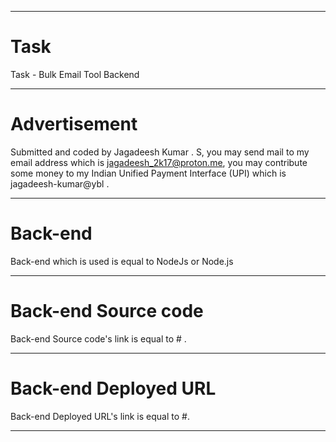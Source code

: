 <hr/>

# Task

Task - Bulk Email Tool Backend

<hr/>

# Advertisement

Submitted and coded by Jagadeesh Kumar . S, you may send mail to my email address which is jagadeesh_2k17@proton.me, you may contribute some money to my Indian Unified Payment Interface (UPI) which is jagadeesh-kumar@ybl .

<hr/>

# Back-end

Back-end which is used is equal to NodeJs or Node.js

<hr/>

# Back-end Source code

Back-end Source code's link is equal to # .

<hr/>

# Back-end Deployed URL

Back-end Deployed URL's link is equal to #.

<hr/>
